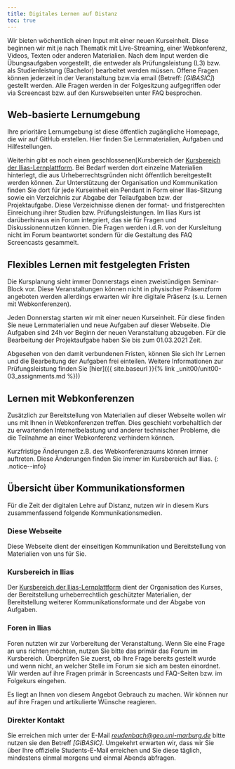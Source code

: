```yaml
---
title: Digitales Lernen auf Distanz
toc: true
---
```


Wir bieten wöchentlich einen Input mit einer neuen Kurseinheit. Diese beginnen wir mit je nach Thematik mit  Live-Streaming, einer Webkonferenz, Videos, Texten oder anderen Materialien. Nach dem Input werden die Übungsaufgaben vorgestellt, die entweder als Prüfungsleistung (L3) bzw. als Studienleistung  (Bachelor) bearbeitet werden müssen. Offene Fragen können jederzeit in der Veranstaltung bzw.via email (Betreff: *[GIBASIC]*) gestellt werden. Alle Fragen werden in der Folgesitzung aufgegriffen oder via Screencast bzw. auf den Kurswebseiten unter FAQ besprochen. 

## Web-basierte Lernumgebung

Ihre prioritäre Lernumgebung ist diese öffentlich zugängliche Homepage, die wir auf GitHub erstellen. Hier finden Sie Lernmaterialien, Aufgaben und Hilfestellungen.

Weiterhin gibt es noch einen geschlossenen[Kursbereich der [Kursbereich der Ilias-Lernplattform](https://ilias.uni-marburg.de/ilias.php?ref_id=2158041&cmd=frameset&cmdClass=ilrepositorygui&cmdNode=w2&baseClass=ilRepositoryGUI). Bei Bedarf werden dort einzelne Materialien hinterlegt, die aus Urheberrechtsgründen nicht öffentlich bereitgestellt werden können. Zur Unterstützung der Organisation und Kommunikation finden Sie dort für jede Kurseinheit ein Pendant in Form einer Ilias-Sitzung sowie ein Verzeichnis zur Abgabe der Teilaufgaben bzw. der Projektaufgabe. Diese Verzeichnisse dienen der format- und fristgerechten Einreichung ihrer Studien bzw. Prüfungsleistungen.
Im Ilias Kurs ist darüberhinaus ein Forum integriert, das sie für Fragen und Diskussionennutzen können. Die Fragen werden i.d.R. von der Kursleitung nicht im Forum beantwortet sondern für die Gestaltung des FAQ Screencasts gesammelt.

## Flexibles Lernen mit festgelegten Fristen
Die Kursplanung sieht immer Donnerstags einen zweistündigen Seminar-Block vor. Diese Veranstaltungen können nicht in physischer Präsenzform angeboten werden allerdings erwarten wir ihre digitale Präsenz (s.u. Lernen mit Webkonferenzen).

Jeden Donnerstag starten wir mit einer neuen Kurseinheit. Für diese finden Sie neue Lernmaterialien und neue Aufgaben auf dieser Webseite. Die Aufgaben sind 24h vor Beginn der neuen Veranstaltung abzugeben. Für die Bearbeitung der Projektaufgabe haben Sie bis zum 01.03.2021 Zeit.

Abgesehen von den damit verbundenen Fristen, können Sie sich Ihr Lernen und die Bearbeitung der Aufgaben frei einteilen. Weitere Informationen zur Prüfungsleistung finden Sie [hier]({{ site.baseurl }}{% link _unit00/unit00-03_assignments.md %}))


## Lernen mit Webkonferenzen
Zusätzlich zur Bereitstellung von Materialien auf dieser Webseite wollen wir uns mit Ihnen in Webkonferenzen treffen. Dies geschieht vorbehaltlich der zu erwartenden Internetbelastung und anderer technischer Probleme, die die Teilnahme an einer Webkonferenz verhindern können. 

Kurzfristige Änderungen z.B. des Webkonferenzraums können immer auftreten. Diese Änderungen finden Sie immer im Kursbereich auf Ilias.
{: .notice--info}


## Übersicht über Kommunikationsformen

Für die Zeit der digitalen Lehre auf Distanz, nutzen wir in diesem Kurs zusammenfassend folgende Kommunikationsmedien.

### Diese Webseite
Diese Webseite dient der einseitigen Kommunikation und Bereitstellung von Materialien von uns für Sie.

### Kursbereich in Ilias
Der [Kursbereich der Ilias-Lernplattform](https://ilias.uni-marburg.de/ilias.php?ref_id=2158041&cmd=frameset&cmdClass=ilrepositorygui&cmdNode=w2&baseClass=ilRepositoryGUI) dient der Organisation des Kurses, der Bereitstellung urheberrechtlich geschützter Materialien, der Bereitstellung weiterer Kommunikationsformate und der Abgabe von Aufgaben.

### Foren in Ilias
Foren nutzten wir zur Vorbereitung der Veranstaltung. Wenn Sie eine Frage an uns richten möchten, nutzen Sie bitte das primär das Forum im Kursbereich. Überprüfen Sie zuerst, ob Ihre Frage bereits gestellt wurde und wenn nicht, an welcher Stelle im Forum sie sich am besten einordnet. Wir werden auf ihre Fragen primär in Screencasts und FAQ-Seiten bzw. im Folgekurs eingehen. 

Es liegt an Ihnen von diesem Angebot Gebrauch zu machen. Wir können nur auf ihre Fragen und artikulierte Wünsche reagieren.


### Direkter Kontakt
Sie erreichen mich unter der E-Mail *reudenbach@geo.uni-marburg.de* bitte nutzen sie den Betreff *[GIBASIC]*. Umgekehrt erwarten wir, dass wir Sie über Ihre offizielle Students-E-Mail erreichen und Sie diese täglich, mindestens einmal morgens und einmal Abends abfragen.



